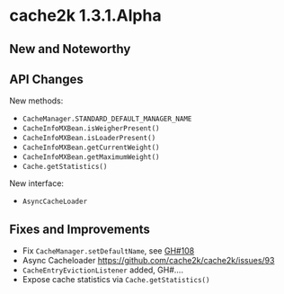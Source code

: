 # cache2k 1.3.1.Alpha

## New and Noteworthy



## API Changes

New methods:

- `CacheManager.STANDARD_DEFAULT_MANAGER_NAME`
- `CacheInfoMXBean.isWeigherPresent()`
- `CacheInfoMXBean.isLoaderPresent()`
- `CacheInfoMXBean.getCurrentWeight()`
- `CacheInfoMXBean.getMaximumWeight()`
- `Cache.getStatistics()`

New interface:

- `AsyncCacheLoader`

## Fixes and Improvements

- Fix `CacheManager.setDefaultName`, see [GH#108](https://github.com/cache2k/cache2k/issues/108)
- Async Cacheloader https://github.com/cache2k/cache2k/issues/93
- `CacheEntryEvictionListener` added, GH#....
- Expose cache statistics via `Cache.getStatistics()`
